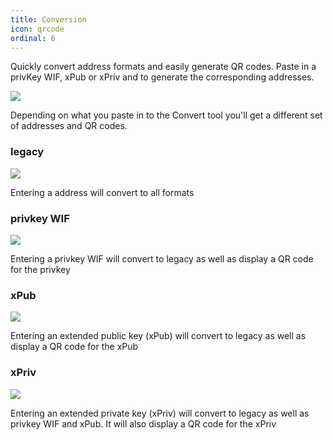 ```yaml
---
title: Conversion
icon: qrcode
ordinal: 6
---
```


Quickly convert address formats and easily generate QR codes. Paste in a privKey WIF, xPub or xPriv and to generate the corresponding addresses.

![](/images/gui2.png)

Depending on what you paste in to the Convert tool you'll get a different set of addresses and QR codes.

### legacy

![](/images/gui-convert-1.png)

Entering a address will convert to all formats

### privkey WIF

![](/images/gui-convert-2.png)

Entering a privkey WIF will convert to legacy as well as display a QR code for the privkey

### xPub

![](/images/gui-convert-3.png)

Entering an extended public key (xPub) will convert to legacy as well as display a QR code for the xPub

### xPriv

![](/images/gui-convert-4.png)

Entering an extended private key (xPriv) will convert to legacy as well as privkey WIF and xPub. It will also display a QR code for the xPriv
